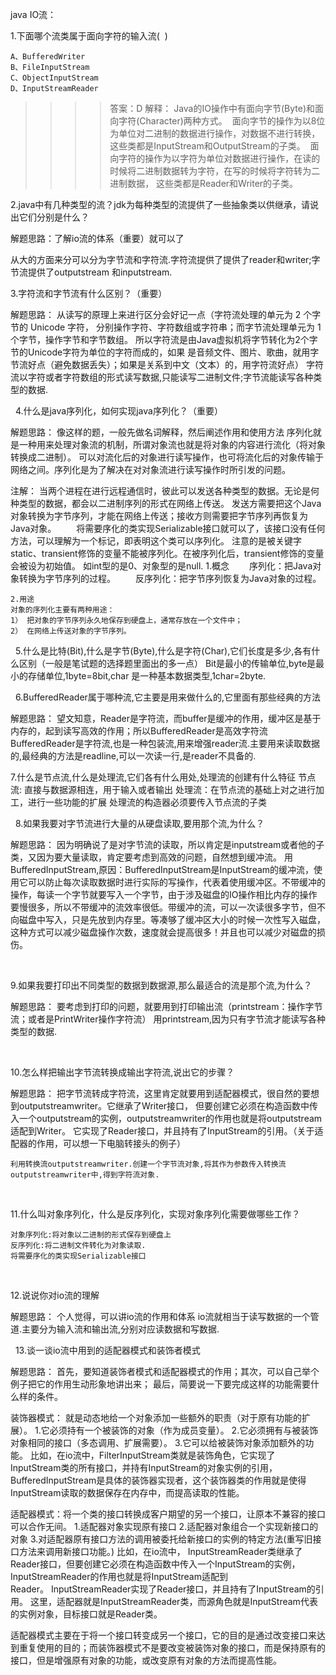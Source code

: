 

java IO流：


1.下面哪个流类属于面向字符的输入流(  )

    A、BufferedWriter
    B、FileInputStream
    C、ObjectInputStream
    D、InputStreamReader

>>>>答案：D
解释：
    Java的IO操作中有面向字节(Byte)和面向字符(Character)两种方式。 
面向字节的操作为以8位为单位对二进制的数据进行操作，对数据不进行转换，这些类都是InputStream和OutputStream的子类。 
面向字符的操作为以字符为单位对数据进行操作，在读的时候将二进制数据转为字符，在写的时候将字符转为二进制数据，
这些类都是Reader和Writer的子类。


2.java中有几种类型的流？jdk为每种类型的流提供了一些抽象类以供继承，请说出它们分别是什么？

解题思路：了解io流的体系（重要）就可以了

从大的方面来分可以分为字节流和字符流.字符流提供了提供了reader和writer;字节流提供了outputstream 和inputstream.


3.字符流和字节流有什么区别？（重要）

解题思路：
    从读写的原理上来进行区分会好记一点（字符流处理的单元为 2 个字节的 Unicode 字符，
    分别操作字符、字符数组或字符串；而字节流处理单元为 1 个字节，操作字节和字节数组。
    所以字符流是由Java虚拟机将字节转化为2个字节的Unicode字符为单位的字符而成的，如果
    是音频文件、图片、歌曲，就用字节流好点（避免数据丢失）；如果是关系到中文（文本）的，用字符流好点）
    字符流以字符或者字符数组的形式读写数据,只能读写二进制文件;字节流能读写各种类型的数据.

 
4.什么是java序列化，如何实现java序列化？（重要）

解题思路：
    像这样的题，一般先做名词解释，然后阐述作用和使用方法
    序列化就是一种用来处理对象流的机制，所谓对象流也就是将对象的内容进行流化（将对象转换成二进制）。
    可以对流化后的对象进行读写操作，也可将流化后的对象传输于网络之间。序列化是为了解决在对对象流进行读写操作时所引发的问题。

注解：
    当两个进程在进行远程通信时，彼此可以发送各种类型的数据。无论是何种类型的数据，都会以二进制序列的形式在网络上传送。
    发送方需要把这个Java对象转换为字节序列，才能在网络上传送；接收方则需要把字节序列再恢复为Java对象。
　　将需要序化的类实现Serializable接口就可以了，该接口没有任何方法，可以理解为一个标记，即表明这个类可以序列化。
    注意的是被关键字static、transient修饰的变量不能被序列化。在被序列化后，transient修饰的变量会被设为初始值。
    如int型的是0、对象型的是null.    1.概念
    　　序列化：把Java对象转换为字节序列的过程。
    　　反序列化：把字节序列恢复为Java对象的过程。

    2.用途
    对象的序列化主要有两种用途：
    1） 把对象的字节序列永久地保存到硬盘上，通常存放在一个文件中；
    2） 在网络上传送对象的字节序列。

 
5.什么是比特(Bit),什么是字节(Byte),什么是字符(Char),它们长度是多少,各有什么区别（一般是笔试题的选择题里面出的多一点）
    Bit是最小的传输单位,byte是最小的存储单位,1byte=8bit,char 是一种基本数据类型,1char=2byte.

 
6.BufferedReader属于哪种流,它主要是用来做什么的,它里面有那些经典的方法

解题思路：
    望文知意，Reader是字符流，而buffer是缓冲的作用，缓冲区是基于内存的，起到读写高效的作用；所以BufferedReader是高效字符流
    BufferedReader是字符流,也是一种包装流,用来增强reader流.主要用来读取数据的,最经典的方法是readline,可以一次读一行,是reader不具备的.


7.什么是节点流,什么是处理流,它们各有什么用处,处理流的创建有什么特征
    节点流: 直接与数据源相连，用于输入或者输出
    处理流：在节点流的基础上对之进行加工，进行一些功能的扩展
    处理流的构造器必须要传入节点流的子类

 
8.如果我要对字节流进行大量的从硬盘读取,要用那个流,为什么？

解题思路：
    因为明确说了是对字节流的读取，所以肯定是inputstream或者他的子类，又因为要大量读取，肯定要考虑到高效的问题，自然想到缓冲流。
    用BufferedInputStream,原因：BufferedInputStream是InputStream的缓冲流，使用它可以防止每次读取数据时进行实际的写操作，代表着使用缓冲区。不带缓冲的操作，每读一个字节就要写入一个字节，由于涉及磁盘的IO操作相比内存的操作要慢很多，所以不带缓冲的流效率很低。带缓冲的流，可以一次读很多字节，但不向磁盘中写入，只是先放到内存里。等凑够了缓冲区大小的时候一次性写入磁盘，这种方式可以减少磁盘操作次数，速度就会提高很多！并且也可以减少对磁盘的损伤。

 

9.如果我要打印出不同类型的数据到数据源,那么最适合的流是那个流,为什么？

解题思路：
    要考虑到打印的问题，就要用到打印输出流（printstream：操作字节流；或者是PrintWriter操作字符流）
    用printstream,因为只有字节流才能读写各种类型的数据.

 

10.怎么样把输出字节流转换成输出字符流,说出它的步骤？

解题思路：
    把字节流转成字符流，这里肯定就要用到适配器模式，很自然的要想到outputstreamwriter。它继承了Writer接口，
    但要创建它必须在构造函数中传入一个outputstream的实例，outputstreamwriter的作用也就是将outputstream适配到Writer。
    它实现了Reader接口，并且持有了InputStream的引用。（关于适配器的作用，可以想一下电脑转接头的例子）

    利用转换流outputstreamwriter.创建一个字节流对象,将其作为参数传入转换流outputstreamwriter中,得到字符流对象.

 

11.什么叫对象序列化，什么是反序列化，实现对象序列化需要做哪些工作？

    对象序列化:将对象以二进制的形式保存到硬盘上
    反序列化:将二进制文件转化为对象读取.
    将需要序化的类实现Serializable接口

 

12.说说你对io流的理解

解题思路：
    个人觉得，可以讲io流的作用和体系
    io流就相当于读写数据的一个管道.主要分为输入流和输出流,分别对应读数据和写数据.

 
13.谈一谈io流中用到的适配器模式和装饰者模式

解题思路：
    首先，要知道装饰者模式和适配器模式的作用；其次，可以自己举个例子把它的作用生动形象地讲出来；
    最后，简要说一下要完成这样的功能需要什么样的条件。

装饰器模式：
    就是动态地给一个对象添加一些额外的职责（对于原有功能的扩展）。
    1.它必须持有一个被装饰的对象（作为成员变量）。
    2.它必须拥有与被装饰对象相同的接口（多态调用、扩展需要）。
    3.它可以给被装饰对象添加额外的功能。
    比如，在io流中，FilterInputStream类就是装饰角色，它实现了InputStream类的所有接口，并持有InputStream的对象实例的引用，
    BufferedInputStream是具体的装饰器实现者，这个装饰器类的作用就是使得InputStream读取的数据保存在内存中，而提高读取的性能。

适配器模式：将一个类的接口转换成客户期望的另一个接口，让原本不兼容的接口可以合作无间。
    1.适配器对象实现原有接口
    2.适配器对象组合一个实现新接口的对象
    3.对适配器原有接口方法的调用被委托给新接口的实例的特定方法(重写旧接口方法来调用新接口功能。)
    比如，在io流中， InputStreamReader类继承了Reader接口，但要创建它必须在构造函数中传入一个InputStream的实例，
    InputStreamReader的作用也就是将InputStream适配到Reader。 InputStreamReader实现了Reader接口，并且持有了InputStream的引用。
    这里，适配器就是InputStreamReader类，而源角色就是InputStream代表的实例对象，目标接口就是Reader类。

适配器模式主要在于将一个接口转变成另一个接口，它的目的是通过改变接口来达到重复使用的目的；而装饰器模式不是要改变被装饰对象的接口，而是保持原有的接口，但是增强原有对象的功能，或改变原有对象的方法而提高性能。

